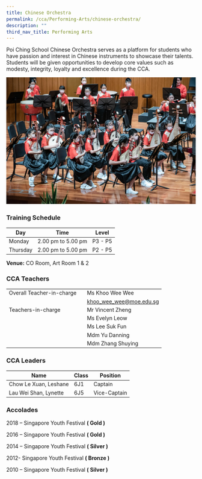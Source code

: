```yaml
---
title: Chinese Orchestra
permalink: /cca/Performing-Arts/chinese-orchestra/
description: ""
third_nav_title: Performing Arts
---
```

Poi Ching School Chinese Orchestra serves as a platform for students who have passion and interest in Chinese instruments to showcase their talents. Students will be given opportunities to develop core values such as modesty, integrity, loyalty and excellence during the CCA. 


![](/images/co%20cover.jpg)

### Training Schedule

|Day| Time | Level| 
|-----|----|------|
|Monday|2.00 pm to 5.00 pm |P3 - P5 
|Thursday|2.00 pm to 5.00 pm |P2 - P5 |

**Venue:**
 CO Room, Art Room 1 & 2


### CCA Teachers

|  |  |  |
| -------- | -------- | -------- |
| Overall Teacher-in-charge  |  | Ms Khoo Wee Wee
|| |  khoo_wee_wee@moe.edu.sg      |
|Teachers-in-charge   |    |  Mr Vincent Zheng     |
|   |    |  Ms Evelyn Leow   |
|   |    |  Ms Lee Suk Fun   |
|   |    |  Mdm Yu Danning |
|   |    |  Mdm Zhang Shuying |




### CCA Leaders


|Name | Class | Position     | 
| -------- | -------- | -------- |
| Chow Le Xuan, Leshane     | 6J1     | Captain     |
| Lau Wei Shan, Lynette     | 6J5     | Vice-Captain     |




### Accolades

2018 – Singapore Youth Festival **( Gold )**

2016 – Singapore Youth Festival **( Gold )**

2014 – Singapore Youth Festival **(  Silver )**

2012- Singapore Youth Festival **( Bronze )**

2010 – Singapore Youth Festival **( Silver )**

